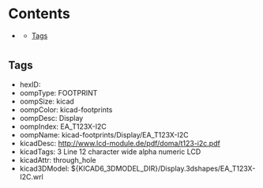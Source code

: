 



Contents
========

* [](#)
	* [Tags](#tags)

# 

## Tags

- hexID: 
- oompType: FOOTPRINT
- oompSize: kicad
- oompColor: kicad-footprints
- oompDesc: Display
- oompIndex: EA_T123X-I2C
- oompName: kicad-footprints/Display/EA_T123X-I2C
- kicadDesc: http://www.lcd-module.de/pdf/doma/t123-i2c.pdf
- kicadTags: 3 Line 12 character wide alpha numeric LCD
- kicadAttr: through_hole
- kicad3DModel: ${KICAD6_3DMODEL_DIR}/Display.3dshapes/EA_T123X-I2C.wrl
